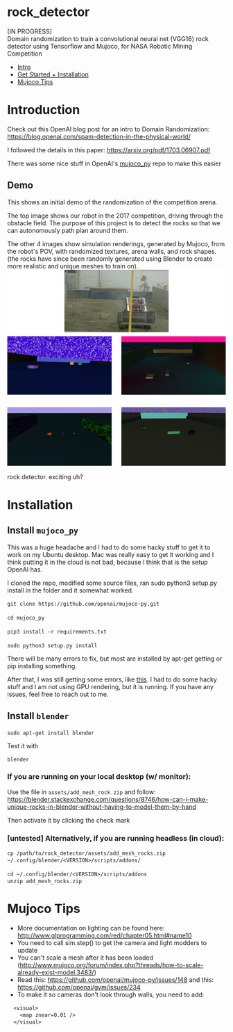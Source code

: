 # rock_detector
[IN PROGRESS]<br>
Domain randomization to train a convolutional neural net (VGG16) rock 
detector using Tensorflow and Mujoco, for NASA Robotic Mining Competition

- [Intro](#intro)
- [Get Started + Installation](#install)
- [Mujoco Tips](#mujoco)


<a name="intro"></a>
# Introduction

Check out this OpenAI blog post for an intro to Domain Randomization:
https://blog.openai.com/spam-detection-in-the-physical-world/

I followed the details in this paper:
https://arxiv.org/pdf/1703.06907.pdf

There was some nice stuff in OpenAI's [mujoco_py](https://github.com/openai/mujoco-py) repo to make this easier


## Demo
This shows an initial demo of the randomization of the competition arena.  

The top image shows our robot in the 2017 competition, driving through the
obstacle field.  The purpose of this project is to detect the rocks so that
we can autonomously path plan around them.

The other 4 images show simulation renderings, generated by Mujoco, from the 
robot's POV, with randomized textures, arena walls, and rock shapes. (the rocks 
have since been randomly generated using Blender to create more realistic and 
unique meshes to train on).
![alt text](/assets/demo.png)


rock detector. exciting uh?



<a name="install"></a>
# Installation

## Install `mujoco_py`

This was a huge headache and I had to do some hacky stuff to get it to work on 
my Ubuntu desktop.  Mac was really easy to get it working and I think putting 
it in the cloud is not bad, because I think that is the setup OpenAI has.

I cloned the repo, modified some source files, ran sudo python3 setup.py install in the folder and it somewhat worked.
```
git clone https://github.com/openai/mujoco-py.git

cd mujoco_py

pip3 install -r requirements.txt

sudo python3 setup.py install 
```

There will be many errors to fix, but most are installed by apt-get getting
or pip installing something.

After that, I was still getting some errors, like [this](https://github.com/openai/mujoco-py/issues/44).
I had to do some hacky stuff and I am not using GPU rendering, but it is running.
If you have any issues, feel free to reach out to me.  



## Install `blender`

```
sudo apt-get install blender
```

Test it with 
```
blender
```

### If you are running on your local desktop (w/ monitor):

Use the file in `assets/add_mesh_rock.zip` and follow:
https://blender.stackexchange.com/questions/8746/how-can-i-make-unique-rocks-in-blender-without-having-to-model-them-by-hand

Then activate it by clicking the check mark

### [untested] Alternatively, if you are running headless (in cloud):
```
cp /path/to/rock_detector/assets/add_mesh_rocks.zip ~/.config/blender/<VERSION>/scripts/addons/

cd ~/.config/blender/<VERSION>/scripts/addons
unzip add_mesh_rocks.zip
```


<a name="mujoco"></a>
# Mujoco Tips

- More documentation on lighting can be found here: http://www.glprogramming.com/red/chapter05.html#name10
- You need to call sim.step() to get the camera and light modders to update
- You can't scale a mesh after it has been loaded (http://www.mujoco.org/forum/index.php?threads/how-to-scale-already-exist-model.3483/)
- Read this: https://github.com/openai/mujoco-py/issues/148 and this: https://github.com/openai/gym/issues/234
- To make it so cameras don't look through walls, you need to add:

```
  <visual>
    <map znear=0.01 /> 
  </visual>
```



